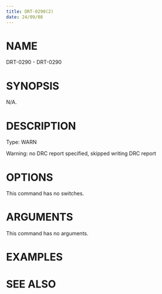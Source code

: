 ```yaml
---
title: DRT-0290(2)
date: 24/09/08
---
```


# NAME

DRT-0290 - DRT-0290

# SYNOPSIS

N/A.

# DESCRIPTION

Type: WARN

Warning: no DRC report specified, skipped writing DRC report

# OPTIONS

This command has no switches.

# ARGUMENTS

This command has no arguments.

# EXAMPLES

# SEE ALSO
